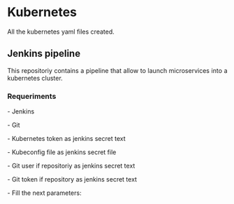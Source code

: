 <h1> Kubernetes</h1>
<p align="justify">All the kubernetes yaml files created.</p>

<h2>Jenkins pipeline</h2>
<p align="justify">This repositoriy contains a pipeline that allow to launch microservices into a kubernetes cluster.</p>

<h3>Requeriments</h3>
<p align="justify">- Jenkins<p>
<p align="justify">- Git</p>
<p align="justify">- Kubernetes token as jenkins secret text</p>
<p align="justify">- Kubeconfig file as jenkins secret file</p>
<p align="justify">- Git user if repositoriy as jenkins secret text</p>
<p align="justify">- Git token if repository as jenkins secret text</p>
<p align="justify">- Fill the next parameters:</p>
